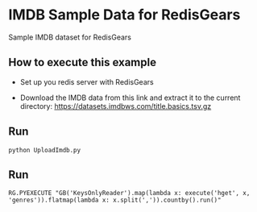 # IMDB Sample Data for RedisGears

Sample IMDB dataset for RedisGears

## How to execute this example

* Set up you redis server with RedisGears

* Download the IMDB data from this link and extract it to the current directory: https://datasets.imdbws.com/title.basics.tsv.gz

## Run 

```python UploadImdb.py```

## Run 

```RG.PYEXECUTE "GB('KeysOnlyReader').map(lambda x: execute('hget', x, 'genres')).flatmap(lambda x: x.split(',')).countby().run()"```
